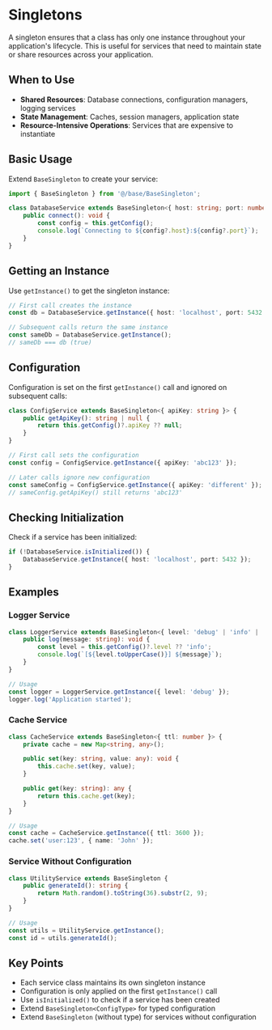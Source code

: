 # Singletons

A singleton ensures that a class has only one instance throughout your application's lifecycle. This is useful for services that need to maintain state or share resources across your application.

## When to Use

- **Shared Resources**: Database connections, configuration managers, logging services
- **State Management**: Caches, session managers, application state
- **Resource-Intensive Operations**: Services that are expensive to instantiate

## Basic Usage

Extend `BaseSingleton` to create your service:

```typescript
import { BaseSingleton } from '@/base/BaseSingleton';

class DatabaseService extends BaseSingleton<{ host: string; port: number }> {
    public connect(): void {
        const config = this.getConfig();
        console.log(`Connecting to ${config?.host}:${config?.port}`);
    }
}
```

## Getting an Instance

Use `getInstance()` to get the singleton instance:

```typescript
// First call creates the instance
const db = DatabaseService.getInstance({ host: 'localhost', port: 5432 });

// Subsequent calls return the same instance
const sameDb = DatabaseService.getInstance();
// sameDb === db (true)
```

## Configuration

Configuration is set on the first `getInstance()` call and ignored on subsequent calls:

```typescript
class ConfigService extends BaseSingleton<{ apiKey: string }> {
    public getApiKey(): string | null {
        return this.getConfig()?.apiKey ?? null;
    }
}

// First call sets the configuration
const config = ConfigService.getInstance({ apiKey: 'abc123' });

// Later calls ignore new configuration
const sameConfig = ConfigService.getInstance({ apiKey: 'different' });
// sameConfig.getApiKey() still returns 'abc123'
```

## Checking Initialization

Check if a service has been initialized:

```typescript
if (!DatabaseService.isInitialized()) {
    DatabaseService.getInstance({ host: 'localhost', port: 5432 });
}
```

## Examples

### Logger Service

```typescript
class LoggerService extends BaseSingleton<{ level: 'debug' | 'info' | 'error' }> {
    public log(message: string): void {
        const level = this.getConfig()?.level ?? 'info';
        console.log(`[${level.toUpperCase()}] ${message}`);
    }
}

// Usage
const logger = LoggerService.getInstance({ level: 'debug' });
logger.log('Application started');
```

### Cache Service

```typescript
class CacheService extends BaseSingleton<{ ttl: number }> {
    private cache = new Map<string, any>();

    public set(key: string, value: any): void {
        this.cache.set(key, value);
    }

    public get(key: string): any {
        return this.cache.get(key);
    }
}

// Usage
const cache = CacheService.getInstance({ ttl: 3600 });
cache.set('user:123', { name: 'John' });
```

### Service Without Configuration

```typescript
class UtilityService extends BaseSingleton {
    public generateId(): string {
        return Math.random().toString(36).substr(2, 9);
    }
}

// Usage
const utils = UtilityService.getInstance();
const id = utils.generateId();
```

## Key Points

- Each service class maintains its own singleton instance
- Configuration is only applied on the first `getInstance()` call
- Use `isInitialized()` to check if a service has been created
- Extend `BaseSingleton<ConfigType>` for typed configuration
- Extend `BaseSingleton` (without type) for services without configuration
